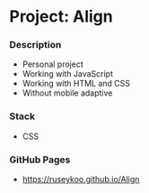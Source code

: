# Project: Align

### Description

* Personal project
* Working with JavaScript
* Working with HTML and CSS
* Without mobile adaptive

### Stack

* CSS

### GitHub Pages

* https://ruseykoo.github.io/Align
